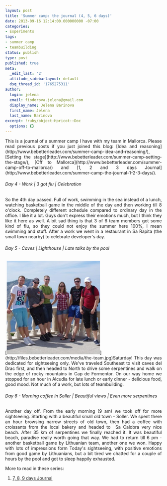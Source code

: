 ```yaml
---
layout: post
title: 'Summer camp: the journal (4, 5, 6 days)'
date: 2013-09-16 12:14:00.000000000 -07:00
categories:
- Experiments
tags:
- summer camp
- teambuilding
status: publish
type: post
published: true
meta:
  _edit_last: '2'
  attitude_sidebarlayout: default
  dsq_thread_id: '1765275311'
author:
  login: jelena
  email: fiodorova.jelena@gmail.com
  display_name: Jelena Barinova
  first_name: Jelena
  last_name: Barinova
excerpt: !ruby/object:Hpricot::Doc
  options: {}
---
```

<p style="text-align: justify;">This is a journal of a summer camp I have with 
my team in Mallorca. Please read previous posts if you just joined this blog: 
[Idea and 
reasoning](http://www.bebetterleader.com/summer-camp-idea-and-reasoning/), 
[Setting the 
stage](http://www.bebetterleader.com/summer-camp-setting-the-stage/), [Off to 
Mallorca](http://www.bebetterleader.com/summer-camp-off-to-mallorca/) and [1, 
2 and 3 days 
Journal](http://www.bebetterleader.com/summer-camp-the-journal-1-2-3-days/).</p> 
<h6 style="text-align: justify;">Day 4 - Work | 3 got flu | Celebration</h6> 
<p style="text-align: justify;">So the 4th day passed. Full of work, swimming 
in the sea instead of a lunch, watching basketball game in the middle of the 
day and then working till 8 o'clock. Completely different schedule compared to 
ordinary day in the office. I like it a lot. Guys don't express their emotions 
much, but I think they like it here as well. A bit sad thing is that 3 of 6 
team members got some kind of flu, so they could not enjoy the summer here 
100%, I mean swimming and stuff. After a work we went in a restaurant in Sa 
Rapita (the small town nearby) to celebrate developer's day.</p> 
<h6 style="text-align: justify;">Day 5 - Caves | Lighthouse | Late talks by 
the pool</h6> 
<p style="text-align: justify;">[<img class="alignleft size-full wp-image-315" 
alt="the team" src="assets/the-team.jpg" width="300" height="300" 
/>](http://files.bebetterleader.com/media/the-team.jpg)Saturday! This day was 
dedicated for sightseeing only. We've traveled Southeast to visit caves del 
Drac first, and then headed to North to drive some serpentines and walk on the 
edge of rocky mountains in Cap de Formentor. On our way home we stopped for an 
hour in Alcudia for late lunch or early dinner - delicious food, good mood. 
Not much of a work, but lots of teambuilding.</p> 
<h6 style="text-align: justify;">Day 6 - Morning coffee in Soller | Beautiful 
views | Even more serpentines</h6> 
<p style="text-align: justify;">Another day off. From the early morning (9 am) 
we took off for more sightseeing. Starting with a beautiful small old town - 
Soller. We spent there an hour browsing narrow streets of old town, then had a 
coffee with croissants from the local bakery and headed to  Sa Calobra very 
nice beach. After 35 km of serpentines we finally reached it. It was beautiful 
beach, paradise really worth going that way. We had to return till 6 pm - 
another basketball game by Lithuanian team, another one we won. Happy with 
lots of impressions form Today's sightseeing, with positive emotions from good 
game by Lithuanians, but a bit tired we chatted for a couple of hours by the 
pool and got to sleep happily exhausted.</p> 
<p>More to read in these series:</p> 

1. [7, 8, 9 days 
Journal](http://www.bebetterleader.com/summer-camp-the-journal-7-8-9-days/) 